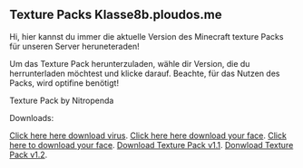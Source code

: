 ## Texture Packs Klasse8b.ploudos.me

Hi, hier kannst du immer die aktuelle Version des Minecraft texture Packs für unseren Server heruneteraden!

Um das Texture Pack herunterzuladen, wähle dir Version, die du herrunterladen möchtest und klicke darauf. Beachte, für das Nutzen des Packs, wird optifine benötigt!


Texture Pack by Nitropenda

Downloads:

[Click here here download virus](https://google.com).
[Click here here download your face](https://youtube.com).
[Click here to download your face](https://youtube.com).
[Download Texture Pack v1.1](https://youtube.com).
[Donwload Texture Pack v1.2](https://youtube.com).
